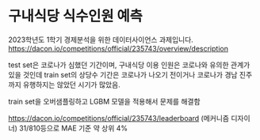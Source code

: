 # 구내식당 식수인원 예측
2023학년도 1학기 경제분석을 위한 데이터사이언스 과제입니다.
https://dacon.io/competitions/official/235743/overview/description

test set은 코로나가 심했던 기간이며, 구내식당 이용 인원은 코로나와 유의한 관계가 있을 것인데
train set의 상당수 기간은 코로나가 나오기 전이거나 코로나가 경남 진주까지 유행하지는 않았던 시기가 많았음.

train set을 오버샘플링하고 LGBM 모델을 적용해서 문제를 해결함

https://dacon.io/competitions/official/235743/leaderboard
(메커니즘 디자이너) 31/810등으로 MAE 기준 약 상위 4%
